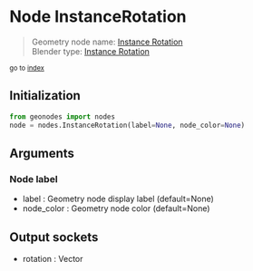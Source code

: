 
# Node InstanceRotation

> Geometry node name: [Instance Rotation](https://docs.blender.org/manual/en/latest/modeling/geometry_nodes/instances/instance_rotation.html)<br>
  Blender type: [Instance Rotation](https://docs.blender.org/api/current/bpy.types.GeometryNodeInputInstanceRotation.html)
  
<sub>go to [index](index.md)</sub>

## Initialization

```python
from geonodes import nodes
node = nodes.InstanceRotation(label=None, node_color=None)
```



## Arguments


### Node label

- label : Geometry node display label (default=None)
- node_color : Geometry node color (default=None)

## Output sockets

- rotation : Vector
